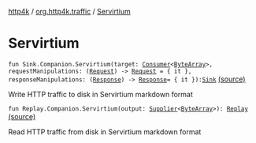 [http4k](../index.md) / [org.http4k.traffic](index.md) / [Servirtium](./-servirtium.md)

# Servirtium

`fun Sink.Companion.Servirtium(target: `[`Consumer`](https://docs.oracle.com/javase/9/docs/api/java/util/function/Consumer.html)`<`[`ByteArray`](https://kotlinlang.org/api/latest/jvm/stdlib/kotlin/-byte-array/index.html)`>, requestManipulations: (`[`Request`](../org.http4k.core/-request/index.md)`) -> `[`Request`](../org.http4k.core/-request/index.md)` = { it }, responseManipulations: (`[`Response`](../org.http4k.core/-response/index.md)`) -> `[`Response`](../org.http4k.core/-response/index.md)` = { it }): `[`Sink`](-sink/index.md) [(source)](https://github.com/http4k/http4k/blob/master/http4k-testing-servirtium/src/main/kotlin/org/http4k/traffic/extensions.kt#L49)

Write HTTP traffic to disk in Servirtium markdown format

`fun Replay.Companion.Servirtium(output: `[`Supplier`](https://docs.oracle.com/javase/9/docs/api/java/util/function/Supplier.html)`<`[`ByteArray`](https://kotlinlang.org/api/latest/jvm/stdlib/kotlin/-byte-array/index.html)`>): `[`Replay`](-replay/index.md) [(source)](https://github.com/http4k/http4k/blob/master/http4k-testing-servirtium/src/main/kotlin/org/http4k/traffic/extensions.kt#L82)

Read HTTP traffic from disk in Servirtium markdown format

